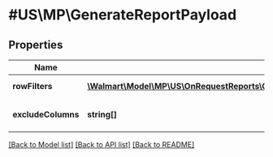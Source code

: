 # #US\MP\GenerateReportPayload

## Properties

Name | Type | Description | Notes
------------ | ------------- | ------------- | -------------
**rowFilters** | [**\Walmart\Model\MP\US\OnRequestReports\GetRequestsStatus200ResponseRequestsInnerPayloadRowFiltersInner[]**](GetRequestsStatus200ResponseRequestsInnerPayloadRowFiltersInner.md) | Row Level filters | [optional]
**excludeColumns** | **string[]** | Columns to exclude from report | [optional]


[[Back to Model list]](../) [[Back to API list]](../../Api/US/MP) [[Back to README]](../../README.md)

